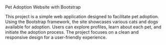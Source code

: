 Pet Adoption Website with Bootstrap

This project is a simple web application designed to facilitate pet adoption. Using the Bootstrap framework, the site showcases various cats and dogs available for adoption. Users can explore profiles, learn about each pet, and initiate the adoption process. The project focuses on a clean and responsive design for a user-friendly experience.
